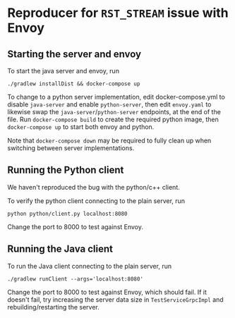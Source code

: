 # Reproducer for `RST_STREAM` issue with Envoy

## Starting the server and envoy
To start the java server and envoy, run

```shell
./gradlew installDist && docker-compose up
```

To change to a python server implementation, edit docker-compose.yml to disable `java-server` and enable `python-server`,
then edit `envoy.yaml` to likewise swap the `java-server`/`python-server` endpoints, at the end of the file. Run
`docker-compose build` to create the required python image, then `docker-compose up` to start both envoy and python.

Note that `docker-compose down` may be required to fully clean up when switching between server implementations.

## Running the Python client

We haven't reproduced the bug with the python/c++ client.

To verify the python client connecting to the plain server, run

```shell
python python/client.py localhost:8080
```

Change the port to 8000 to test against Envoy.

## Running the Java client

To run the Java client connecting to the plain server, run

```shell
./gradlew runClient --args='localhost:8080'
```

Change the port to 8000 to test against Envoy, which should fail. If it doesn't fail, try increasing
the server data size in `TestServiceGrpcImpl` and rebuilding/restarting the server.